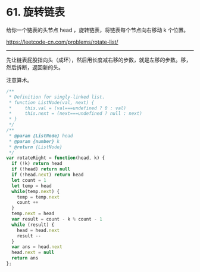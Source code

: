 # 61. 旋转链表

给你一个链表的头节点 head ，旋转链表，将链表每个节点向右移动 k 个位置。

<https://leetcode-cn.com/problems/rotate-list/>

---

先让链表屁股指向头（成环），然后用长度减右移的步数，就是左移的步数。移，然后拆断，返回新的头。

注意算术。

```js
/**
 * Definition for singly-linked list.
 * function ListNode(val, next) {
 *     this.val = (val===undefined ? 0 : val)
 *     this.next = (next===undefined ? null : next)
 * }
 */
/**
 * @param {ListNode} head
 * @param {number} k
 * @return {ListNode}
 */
var rotateRight = function(head, k) {
  if (!k) return head
  if (!head) return null
  if (!head.next) return head
  let count = 1
  let temp = head
  while(temp.next) {
    temp = temp.next
    count ++
  }
  temp.next = head
  var result = count - k % count - 1
  while (result) {
    head = head.next
    result --
  }
  var ans = head.next
  head.next = null
  return ans
};
```
